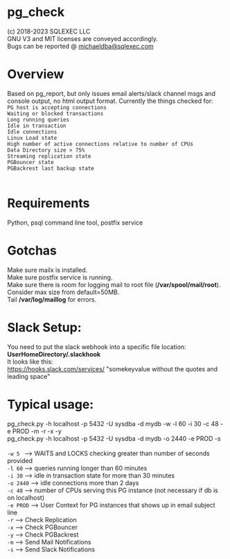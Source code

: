 # pg_check
(c) 2018-2023 SQLEXEC LLC
<br/>
GNU V3 and MIT licenses are conveyed accordingly.
<br/>
Bugs can be reported @ michaeldba@sqlexec.com

# Overview
Based on pg_report, but only  issues email alerts/slack channel msgs and console output, no html output format.  Currently the things checked for:
<br/>
`PG host is accepting connections`
<br/>
`Waiting or blocked transactions`
<br/>
`Long running queries`
<br/>
`Idle in transaction`
<br/>
`Idle connections`
<br/>
`Linux Load state`
<br/>
`High number of active connections relative to number of CPUs`
<br/>
`Data Directory size > 75%`
<br/>
`Streaming replication state`
<br/>
`PGBouncer state`
<br/>
`PGBackrest last backup state`
<br/><br/>

# Requirements
Python, psql command line tool, postfix service

# Gotchas
Make sure mailx is installed.<br/>
Make sure postfix service is running.<br/>
Make sure there is room for logging mail to root file (**/var/spool/mail/root**).  Consider max size from default=50MB.<br/>
Tail **/var/log/maillog** for errors.<br/>

# Slack Setup: 
You need to put the slack webhook into a specific file location: **UserHomeDirectory/.slackhook**
<br/>It looks like this: <br/>https://hooks.slack.com/services/ "somekeyvalue without the quotes and leading space"

# Typical usage: 
pg_check.py -h localhost -p 5432 -U sysdba -d mydb -w -l 60 -i 30 -c 48 -e PROD -m -r -x -y <br/>
pg_check.py -h localhost -p 5432 -U sysdba -d mydb -o 2440 -e PROD -s 
<br/><br/>
`-w 5 `     --> WAITS and LOCKS checking greater than number of seconds provided
<br/>
`-l 60`   --> queries running longer than 60 minutes
<br/>
`-i 30`   --> idle in transaction state for more than 30 minutes
<br/>
`-o 2440`   --> idle connections more than 2 days
<br/>
`-c 48`   --> number of CPUs serving this PG instance (not necessary if db is on localhost)
<br/>
`-e PROD` --> User Context for PG instances that shows up in email subject line
<br/>
`-r`      --> Check Replication
<br/>
`-x`      --> Check PGBouncer
<br/>
`-y`      --> Check PGBackrest
<br/>
`-m`      --> Send Mail Notifications
<br/>
`-s`      --> Send Slack Notifications


